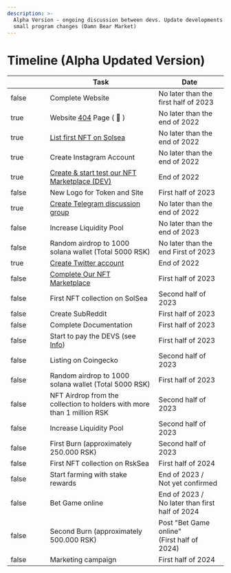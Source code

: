 ```yaml
---
description: >-
  Alpha Version - ongoing discussion between devs. Update developments and some
  small program changes (Damn Bear Market)
---
```


# Timeline (Alpha Updated Version)

<table><thead><tr><th width="126" data-type="checkbox"></th><th width="394">Task</th><th width="229">Date</th></tr></thead><tbody><tr><td>false</td><td>Complete Website</td><td>No later than the first half of 2023</td></tr><tr><td>true</td><td>Website <a href="https://rosikocoin.site/not_exist.html">404</a> Page ( <span data-gb-custom-inline data-tag="emoji" data-code="1f49f">💟</span> )</td><td>No later than the end of 2022</td></tr><tr><td>true</td><td><a href="../../../nft/solsea.md">List first NFT on Solsea</a></td><td>No later than the end of  2022</td></tr><tr><td>true</td><td>Create Instagram Account</td><td>No later than the end of 2022</td></tr><tr><td>true</td><td><a href="https://dev-nft-market-dev.vercel.app/">Create &#x26; start test our NFT Marketplace (DEV)</a></td><td>End of 2022</td></tr><tr><td>false</td><td>New Logo for Token and Site</td><td>First half of 2023</td></tr><tr><td>true</td><td><a href="https://t.me/+OxseQ20fjMQ5ZmVk">Create Telegram discussion group</a></td><td>No later than the end of 2022</td></tr><tr><td>false</td><td>Increase Liquidity Pool</td><td>No later than the end of 2023</td></tr><tr><td>false</td><td>Random airdrop to 1000 solana wallet (Total 5000 RSK)</td><td>No later than the end First of 2023</td></tr><tr><td>true</td><td><a href="https://twitter.com/RSK_RosikoCoin">Create Twitter account</a></td><td>End of 2022</td></tr><tr><td>false</td><td><a href="../../../nft/rsksea.md">Complete Our NFT Marketplace</a></td><td>First half of 2023</td></tr><tr><td>false</td><td>First NFT collection on SolSea</td><td>Second half of 2023</td></tr><tr><td>false</td><td>Create SubReddit</td><td>First half of 2023</td></tr><tr><td>false</td><td>Complete Documentation</td><td>First half of 2023</td></tr><tr><td>false</td><td>Start to pay the DEVS (see <a href="../../tokenomics/archived-version-old-version/info-ecosystem-wallet-and-devs-specs-alpha-version.md#devs">Info</a>)</td><td>First half of 2023</td></tr><tr><td>false</td><td>Listing on Coingecko</td><td>Second half of 2023</td></tr><tr><td>false</td><td>Random airdrop to 1000 solana wallet (Total 5000 RSK)</td><td>First half of 2023</td></tr><tr><td>false</td><td>NFT Airdrop from the collection to holders with more than 1 million RSK</td><td>Second half of 2023</td></tr><tr><td>false</td><td>Increase Liquidity Pool</td><td>Second half of 2023</td></tr><tr><td>false</td><td>First Burn (approximately 250.000 RSK)</td><td>Second half of 2023</td></tr><tr><td>false</td><td>First NFT collection on RskSea</td><td>First half of 2024</td></tr><tr><td>false</td><td>Start farming with stake rewards </td><td>End of 2023 /<br>Not yet confirmed</td></tr><tr><td>false</td><td>Bet Game online</td><td>End of 2023 /<br>No later than first half of 2024</td></tr><tr><td>false</td><td>Second Burn (approximately 500.000 RSK)</td><td>Post "Bet Game online"<br>(First half of 2024)</td></tr><tr><td>false</td><td>Marketing campaign</td><td>First half of 2024</td></tr></tbody></table>
